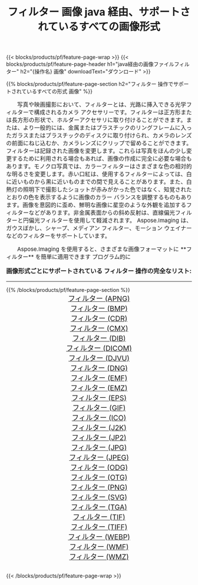 ﻿---
title: フィルター 画像 java 経由、サポートされているすべての画像形式 
weight: 3920
url: /ja/java/filter/ 
lang: ja
langdirlevel: 2
locales: zh-hans,ja,it,ru,de,es,fr,nl,id,lt,pl,pt,vi,tr,ko,zh-hant,ar,hi,th,sv,cs,uk,he
description: Aspose.Imaging を使用すると、java 経由で簡単に フィルター イメージを作成できます
---

{{< blocks/products/pf/feature-page-wrap >}}
{{< blocks/products/pf/feature-page-header h1="java経由の画像ファイルフィルター" h2="{操作名} 画像" downloadText="ダウンロード" >}}


{{% blocks/products/pf/feature-page-section  h2="フィルター 操作でサポートされているすべての形式 画像" %}}
<p align="justify" style="text-indent:2em;font-size:15px;">
写真や映画撮影において、フィルターとは、光路に挿入できる光学フィルターで構成されるカメラ アクセサリーです。フィルターは正方形または長方形の形状で、ホルダーアクセサリに取り付けることができます。または、より一般的には、金属またはプラスチックのリングフレームに入ったガラスまたはプラスチックのディスクに取り付けられ、カメラのレンズの前面にねじ込むか、カメラレンズにクリップで留めることができます。フィルターは記録された画像を変更します。これらは写真をほんの少し変更するために利用される場合もあれば、画像の作成に完全に必要な場合もあります。モノクロ写真では、カラーフィルターはさまざまな色の相対的な明るさを変更します。赤い口紅は、使用するフィルターによっては、白に近いものから黒に近いものまでの間で見えることがあります。また、白熱灯の照明下で撮影したショットが赤みがかった色ではなく、知覚されたとおりの色を表示するように画像のカラー バランスを調整するものもあります。画像を意図的に歪め、鮮明な画像に星空のような外観を追加するフィルターなどがあります。非金属表面からの斜め反射は、直線偏光フィルターと円偏光フィルターを使用して軽減されます。 Aspose.Imaging は、ガウスぼかし、シャープ、メディアン フィルター、モーション ウェイナーなどのフィルターをサポートしています。
</p>
<p align="justify" style="text-indent:2em;font-size:15px;">
Aspose.Imaging を使用すると、さまざまな画像フォーマットに **フィルター** を簡単に適用できます プログラム的に
</p>
<h3 style="margin-top:16px;">
画像形式ごとにサポートされている フィルター 操作の完全なリスト:
</h3>
<hr/>
{{% /blocks/products/pf/feature-page-section %}}
<div class="container-fluid productfamilypage bg-gray">
    <div class="convertypes bg-gray agp-content section">
        <div class="container">
		<div class="row other-converters" style="gap: 10px;font-size: 19px;text-align:center;">
		    <div class='col-md-3 other-converter remove-lp remove-rp'><a href="/imaging/ja/java/filter/apng/" style="padding:15px;">フィルター (APNG)</a></div><div class='col-md-3 other-converter remove-lp remove-rp'><a href="/imaging/ja/java/filter/bmp/" style="padding:15px;">フィルター (BMP)</a></div><div class='col-md-3 other-converter remove-lp remove-rp'><a href="/imaging/ja/java/filter/cdr/" style="padding:15px;">フィルター (CDR)</a></div><div class='col-md-3 other-converter remove-lp remove-rp'><a href="/imaging/ja/java/filter/cmx/" style="padding:15px;">フィルター (CMX)</a></div><div class='col-md-3 other-converter remove-lp remove-rp'><a href="/imaging/ja/java/filter/dib/" style="padding:15px;">フィルター (DIB)</a></div><div class='col-md-3 other-converter remove-lp remove-rp'><a href="/imaging/ja/java/filter/dicom/" style="padding:15px;">フィルター (DICOM)</a></div><div class='col-md-3 other-converter remove-lp remove-rp'><a href="/imaging/ja/java/filter/djvu/" style="padding:15px;">フィルター (DJVU)</a></div><div class='col-md-3 other-converter remove-lp remove-rp'><a href="/imaging/ja/java/filter/dng/" style="padding:15px;">フィルター (DNG)</a></div><div class='col-md-3 other-converter remove-lp remove-rp'><a href="/imaging/ja/java/filter/emf/" style="padding:15px;">フィルター (EMF)</a></div><div class='col-md-3 other-converter remove-lp remove-rp'><a href="/imaging/ja/java/filter/emz/" style="padding:15px;">フィルター (EMZ)</a></div><div class='col-md-3 other-converter remove-lp remove-rp'><a href="/imaging/ja/java/filter/eps/" style="padding:15px;">フィルター (EPS)</a></div><div class='col-md-3 other-converter remove-lp remove-rp'><a href="/imaging/ja/java/filter/gif/" style="padding:15px;">フィルター (GIF)</a></div><div class='col-md-3 other-converter remove-lp remove-rp'><a href="/imaging/ja/java/filter/ico/" style="padding:15px;">フィルター (ICO)</a></div><div class='col-md-3 other-converter remove-lp remove-rp'><a href="/imaging/ja/java/filter/j2k/" style="padding:15px;">フィルター (J2K)</a></div><div class='col-md-3 other-converter remove-lp remove-rp'><a href="/imaging/ja/java/filter/jp2/" style="padding:15px;">フィルター (JP2)</a></div><div class='col-md-3 other-converter remove-lp remove-rp'><a href="/imaging/ja/java/filter/jpg/" style="padding:15px;">フィルター (JPG)</a></div><div class='col-md-3 other-converter remove-lp remove-rp'><a href="/imaging/ja/java/filter/jpeg/" style="padding:15px;">フィルター (JPEG)</a></div><div class='col-md-3 other-converter remove-lp remove-rp'><a href="/imaging/ja/java/filter/odg/" style="padding:15px;">フィルター (ODG)</a></div><div class='col-md-3 other-converter remove-lp remove-rp'><a href="/imaging/ja/java/filter/otg/" style="padding:15px;">フィルター (OTG)</a></div><div class='col-md-3 other-converter remove-lp remove-rp'><a href="/imaging/ja/java/filter/png/" style="padding:15px;">フィルター (PNG)</a></div><div class='col-md-3 other-converter remove-lp remove-rp'><a href="/imaging/ja/java/filter/svg/" style="padding:15px;">フィルター (SVG)</a></div><div class='col-md-3 other-converter remove-lp remove-rp'><a href="/imaging/ja/java/filter/tga/" style="padding:15px;">フィルター (TGA)</a></div><div class='col-md-3 other-converter remove-lp remove-rp'><a href="/imaging/ja/java/filter/tif/" style="padding:15px;">フィルター (TIF)</a></div><div class='col-md-3 other-converter remove-lp remove-rp'><a href="/imaging/ja/java/filter/tiff/" style="padding:15px;">フィルター (TIFF)</a></div><div class='col-md-3 other-converter remove-lp remove-rp'><a href="/imaging/ja/java/filter/webp/" style="padding:15px;">フィルター (WEBP)</a></div><div class='col-md-3 other-converter remove-lp remove-rp'><a href="/imaging/ja/java/filter/wmf/" style="padding:15px;">フィルター (WMF)</a></div><div class='col-md-3 other-converter remove-lp remove-rp'><a href="/imaging/ja/java/filter/wmz/" style="padding:15px;">フィルター (WMZ)</a></div>
                </div>
        </div>
    </div>
</div>
<br/>

{{< /blocks/products/pf/feature-page-wrap >}}
